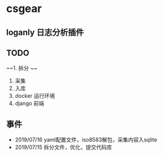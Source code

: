 # csgear
## loganly 日志分析插件


## TODO

~~1. 拆分 ~~
1. 采集
1. 入库
1. docker 运行环境
1. django 前端

## 事件

* 2019/07/16  yaml配置文件，iso8583解包，采集内容入sqlite
* 2019/07/15  拆分文件，优化，提交代码库
